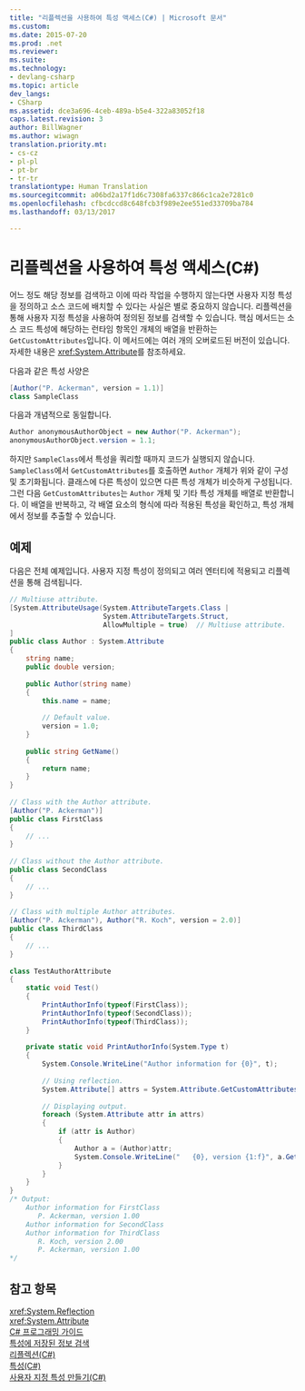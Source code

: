 ```yaml
---
title: "리플렉션을 사용하여 특성 액세스(C#) | Microsoft 문서"
ms.custom: 
ms.date: 2015-07-20
ms.prod: .net
ms.reviewer: 
ms.suite: 
ms.technology:
- devlang-csharp
ms.topic: article
dev_langs:
- CSharp
ms.assetid: dce3a696-4ceb-489a-b5e4-322a83052f18
caps.latest.revision: 3
author: BillWagner
ms.author: wiwagn
translation.priority.mt:
- cs-cz
- pl-pl
- pt-br
- tr-tr
translationtype: Human Translation
ms.sourcegitcommit: a06bd2a17f1d6c7308fa6337c866c1ca2e7281c0
ms.openlocfilehash: cfbcdccd8c648fcb3f989e2ee551ed33709ba784
ms.lasthandoff: 03/13/2017

---
```

# <a name="accessing-attributes-by-using-reflection-c"></a>리플렉션을 사용하여 특성 액세스(C#)
어느 정도 해당 정보를 검색하고 이에 따라 작업을 수행하지 않는다면 사용자 지정 특성을 정의하고 소스 코드에 배치할 수 있다는 사실은 별로 중요하지 않습니다. 리플렉션을 통해 사용자 지정 특성을 사용하여 정의된 정보를 검색할 수 있습니다. 핵심 메서드는 소스 코드 특성에 해당하는 런타임 항목인 개체의 배열을 반환하는 `GetCustomAttributes`입니다. 이 메서드에는 여러 개의 오버로드된 버전이 있습니다. 자세한 내용은 <xref:System.Attribute>를 참조하세요.  
  
 다음과 같은 특성 사양은  
  
```csharp  
[Author("P. Ackerman", version = 1.1)]  
class SampleClass  
```  
  
 다음과 개념적으로 동일합니다.  
  
```csharp  
Author anonymousAuthorObject = new Author("P. Ackerman");  
anonymousAuthorObject.version = 1.1;  
```  
  
 하지만 `SampleClass`에서 특성을 쿼리할 때까지 코드가 실행되지 않습니다. `SampleClass`에서 `GetCustomAttributes`를 호출하면 `Author` 개체가 위와 같이 구성 및 초기화됩니다. 클래스에 다른 특성이 있으면 다른 특성 개체가 비슷하게 구성됩니다. 그런 다음 `GetCustomAttributes`는 `Author` 개체 및 기타 특성 개체를 배열로 반환합니다. 이 배열을 반복하고, 각 배열 요소의 형식에 따라 적용된 특성을 확인하고, 특성 개체에서 정보를 추출할 수 있습니다.  
  
## <a name="example"></a>예제  
 다음은 전체 예제입니다. 사용자 지정 특성이 정의되고 여러 엔터티에 적용되고 리플렉션을 통해 검색됩니다.  
  
```csharp  
// Multiuse attribute.  
[System.AttributeUsage(System.AttributeTargets.Class |  
                       System.AttributeTargets.Struct,  
                       AllowMultiple = true)  // Multiuse attribute.  
]  
public class Author : System.Attribute  
{  
    string name;  
    public double version;  
  
    public Author(string name)  
    {  
        this.name = name;  
  
        // Default value.  
        version = 1.0;  
    }  
  
    public string GetName()  
    {  
        return name;  
    }  
}  
  
// Class with the Author attribute.  
[Author("P. Ackerman")]  
public class FirstClass  
{  
    // ...  
}  
  
// Class without the Author attribute.  
public class SecondClass  
{  
    // ...  
}  
  
// Class with multiple Author attributes.  
[Author("P. Ackerman"), Author("R. Koch", version = 2.0)]  
public class ThirdClass  
{  
    // ...  
}  
  
class TestAuthorAttribute  
{  
    static void Test()  
    {  
        PrintAuthorInfo(typeof(FirstClass));  
        PrintAuthorInfo(typeof(SecondClass));  
        PrintAuthorInfo(typeof(ThirdClass));  
    }  
  
    private static void PrintAuthorInfo(System.Type t)  
    {  
        System.Console.WriteLine("Author information for {0}", t);  
  
        // Using reflection.  
        System.Attribute[] attrs = System.Attribute.GetCustomAttributes(t);  // Reflection.  
  
        // Displaying output.  
        foreach (System.Attribute attr in attrs)  
        {  
            if (attr is Author)  
            {  
                Author a = (Author)attr;  
                System.Console.WriteLine("   {0}, version {1:f}", a.GetName(), a.version);  
            }  
        }  
    }  
}  
/* Output:  
    Author information for FirstClass  
       P. Ackerman, version 1.00  
    Author information for SecondClass  
    Author information for ThirdClass  
       R. Koch, version 2.00  
       P. Ackerman, version 1.00  
*/  
```  
  
## <a name="see-also"></a>참고 항목  
 <xref:System.Reflection>   
 <xref:System.Attribute>   
 [C# 프로그래밍 가이드](../../../../csharp/programming-guide/index.md)   
 [특성에 저장된 정보 검색](http://msdn.microsoft.com/library/37dfe4e3-7da0-48b6-a3d9-398981524e1c)   
 [리플렉션(C#)](../../../../csharp/programming-guide/concepts/reflection.md)   
 [특성(C#)](../../../../csharp/programming-guide/concepts/attributes/index.md)   
 [사용자 지정 특성 만들기(C#)](../../../../csharp/programming-guide/concepts/attributes/creating-custom-attributes.md)
